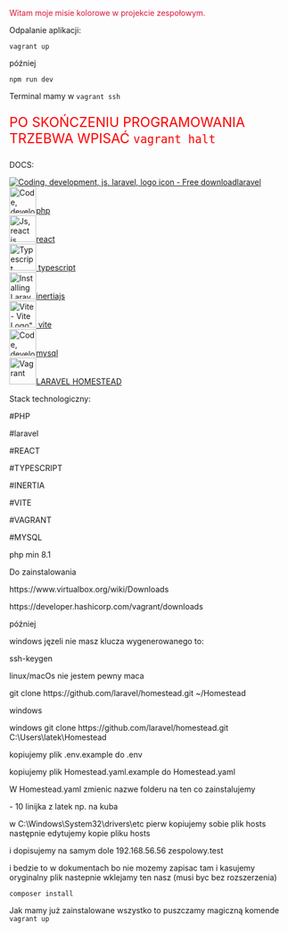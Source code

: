 <p style="color: crimson">Witam moje misie kolorowe w projekcie zespołowym.</p>
<p>Odpalanie aplikacji:</p>
<p><code>vagrant up</code></p>
<p>później</p>
<p><code>npm run dev</code></p>
<p>Terminal mamy w <code>vagrant ssh</code></p>
<p style="color: red;font-size: 24px;">PO SKOŃCZENIU PROGRAMOWANIA TRZEBWA WPISAĆ <code>vagrant halt</code></p>

<p>DOCS:</p>
<a href="https://laravel.com/docs/10.x"><img src="https://cdn4.iconfinder.com/data/icons/logos-3/256/laravel-48.png" srcset="https://cdn4.iconfinder.com/data/icons/logos-3/256/laravel-1024.png 2x" alt="Coding, development, js, laravel, logo icon - Free download" class="d-block mx-auto">laravel</a></br>
<a href="https://www.php.net/releases/8.2/en.php"><img src="https://cdn4.iconfinder.com/data/icons/logos-3/568/php-logo-48.png" srcset="https://cdn4.iconfinder.com/data/icons/logos-3/568/php-logo-256.png 1x, https://cdn4.iconfinder.com/data/icons/logos-3/568/php-logo-512.png 2x" alt="Code, development, logo, php" width="48" class=" lazyloaded" data-srcset="https://cdn4.iconfinder.com/data/icons/logos-3/568/php-logo-256.png 1x, https://cdn4.iconfinder.com/data/icons/logos-3/568/php-logo-512.png 2x">php</a></br>
<a href="https://pl.reactjs.org/"><img src="https://cdn4.iconfinder.com/data/icons/logos-3/600/React.js_logo-48.png" srcset="https://cdn4.iconfinder.com/data/icons/logos-3/600/React.js_logo-1024.png 2x" alt="Js, react js, logo, react, react native icon - Free download" class="d-block mx-auto" width="48px">react</a></br>
<a href="https://www.typescriptlang.org"><img src="https://cdn3.iconfinder.com/data/icons/teenyicons-outline-vol-3/15/typescript-48.png" srcset="https://cdn3.iconfinder.com/data/icons/teenyicons-outline-vol-3/15/typescript-256.png 1x, https://cdn3.iconfinder.com/data/icons/teenyicons-outline-vol-3/15/typescript-512.png 2x" alt="Typescript" width="48" class=" lazyloaded" data-srcset="https://cdn3.iconfinder.com/data/icons/teenyicons-outline-vol-3/15/typescript-256.png 1x, https://cdn3.iconfinder.com/data/icons/teenyicons-outline-vol-3/15/typescript-512.png 2x"> typescript</a></br>
<a href="https://legacy.inertiajs.com"><img src="https://cdn.hashnode.com/res/hashnode/image/upload/v1647520363571/DDXRfNDdI.png" jsaction="load:XAeZkd;" jsname="HiaYvf" class="n3VNCb pT0Scc KAlRDb" alt="Installing Laravel with Vue3, Inertia.js, Vite, Tailwind CSS" data-noaft="1" style="width: 48px; margin: 0px;">inertiajs</a></br>
<a href="https://vitejs.dev/guide"><img src="https://ih1.redbubble.net/image.2346251112.5083/mp,840x830,matte,f8f8f8,t-pad,1000x1000,f8f8f8.jpg" jsaction="load:XAeZkd;" jsname="HiaYvf" class="n3VNCb pT0Scc KAlRDb" alt="Vite - Vite Logo&quot; Canvas Print for Sale by brokenkneestees | Redbubble" data-noaft="1" style="width: 48px; margin: 0px;"> vite</a></br>
<a href="https://dev.mysql.com/doc"><img src="https://cdn4.iconfinder.com/data/icons/logos-3/181/MySQL-64.png" srcset="https://cdn4.iconfinder.com/data/icons/logos-3/181/MySQL-256.png 1x, https://cdn4.iconfinder.com/data/icons/logos-3/181/MySQL-512.png 2x" alt="Code, development, logo, mysql" width="48" class=" lazyloaded" data-srcset="https://cdn4.iconfinder.com/data/icons/logos-3/181/MySQL-256.png 1x, https://cdn4.iconfinder.com/data/icons/logos-3/181/MySQL-512.png 2x">mysql</a></br>
<a href="https://laravel.com/docs/10.x/homestead#hostname-resolution"> <img src="https://cdn4.iconfinder.com/data/icons/logos-brands-5/24/vagrant-64.png" srcset="https://cdn4.iconfinder.com/data/icons/logos-brands-5/24/vagrant-256.png 1x, https://cdn4.iconfinder.com/data/icons/logos-brands-5/24/vagrant-48.png 2x" alt="Vagrant" width="48" class=" lazyloaded" data-srcset="https://cdn4.iconfinder.com/data/icons/logos-brands-5/24/vagrant-256.png 1x, https://cdn4.iconfinder.com/data/icons/logos-brands-5/24/vagrant-512.png 2x">LARAVEL HOMESTEAD</a></br>

<p>Stack technologiczny:</p>

<p>#PHP</p>
<p>#laravel</p>
<p>#REACT</P>
<p>#TYPESCRIPT</p>
<p>#INERTIA</p>
<p>#VITE</p>
<p>#VAGRANT</p>
<p>#MYSQL</p>


<p>php min 8.1</p>
<p>Do zainstalowania</p>

<p>https://www.virtualbox.org/wiki/Downloads</P>
<p>https://developer.hashicorp.com/vagrant/downloads</p>





<p>później</P>

<p>windows jęzeli nie masz klucza wygenerowanego to:</p>
<p>ssh-keygen</p>


<p>linux/macOs nie jestem pewny maca</p>
<p>git clone https://github.com/laravel/homestead.git ~/Homestead</p>
<p>windows</p>
<p>windows git clone https://github.com/laravel/homestead.git C:\Users\latek\Homestead</p>

<p>kopiujemy plik .env.example do .env</p>
<p>kopiujemy plik Homestead.yaml.example do Homestead.yaml</p>
<p>W Homestead.yaml zmienic nazwe folderu na ten co zainstalujemy</p>
<p>- 10 linijka z latek np. na kuba</p>


<p>w C:\Windows\System32\drivers\etc pierw kopiujemy sobie plik hosts następnie edytujemy kopie pliku hosts</p>
<p>i dopisujemy na samym dole 192.168.56.56  zespolowy.test</p>
<p>i bedzie to w dokumentach bo nie mozemy zapisac tam i kasujemy oryginalny  plik nastepnie wklejamy ten nasz  (musi byc bez rozszerzenia)</p>

<p><code>composer install</code></p>



<p>Jak mamy już zainstalowane wszystko to puszczamy magiczną komende <code>vagrant up</code></p>
